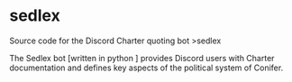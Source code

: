 # sedlex
Source code for the Discord Charter quoting bot >sedlex

The Sedlex bot \[written in python \] provides Discord users with Charter documentation and defines key aspects of the political system of Conifer.
